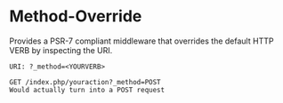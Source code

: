 # Method-Override
Provides a PSR-7 compliant middleware that overrides the default HTTP VERB by inspecting the URI.

```
URI: ?_method=<YOURVERB>

GET /index.php/youraction?_method=POST
Would actually turn into a POST request
```
